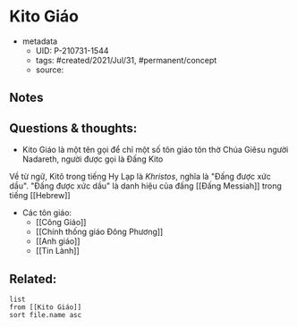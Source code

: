 ---
---

# Kito Giáo

- metadata
	- UID: P-210731-1544
	- tags: #created/2021/Jul/31, #permanent/concept 
	- source: 

## Notes


## Questions & thoughts:
- Kito Giáo là một tên gọi để chỉ một số tôn giáo tôn thờ Chúa Giêsu người Nadareth, người được gọi là Đấng Kito

Về từ ngữ, Kitô trong tiếng Hy Lạp là _Khristos_, nghĩa là "Đấng được xức dầu". "Đấng được xức dầu" là danh hiệu của đấng [[Đấng Messiah]] trong tiếng [[Hebrew]]

- Các tôn giáo: 
	- [[Công Giáo]]
	- [[Chính thống giáo Đông Phương]]
	- [[Anh giáo]]
	- [[Tin Lành]]

## Related:
```dataview
list
from [[Kito Giáo]]
sort file.name asc
```